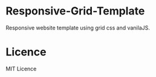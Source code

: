 # Responsive-Grid-Template
Responsive website template using grid css and vanilaJS.
# Licence
MIT Licence 
